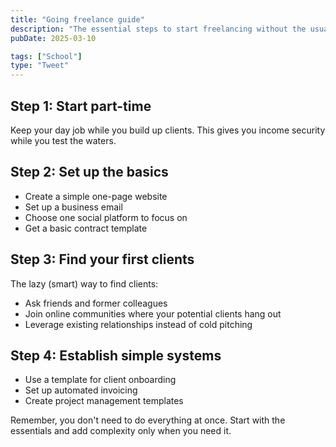 ```yaml
---
title: "Going freelance guide"
description: "The essential steps to start freelancing without the usual stress"
pubDate: 2025-03-10

tags: ["School"]
type: "Tweet"
---
```



## Step 1: Start part-time

Keep your day job while you build up clients. This gives you income security while you test the waters.

## Step 2: Set up the basics

- Create a simple one-page website
- Set up a business email
- Choose one social platform to focus on
- Get a basic contract template

## Step 3: Find your first clients

The lazy (smart) way to find clients:
- Ask friends and former colleagues
- Join online communities where your potential clients hang out
- Leverage existing relationships instead of cold pitching

## Step 4: Establish simple systems

- Use a template for client onboarding
- Set up automated invoicing
- Create project management templates

Remember, you don't need to do everything at once. Start with the essentials and add complexity only when you need it.